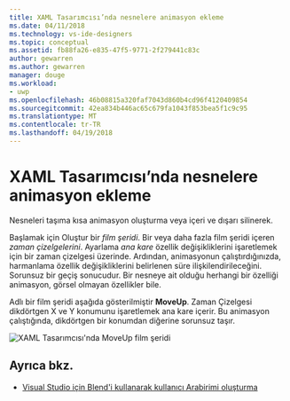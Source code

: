 ```yaml
---
title: XAML Tasarımcısı’nda nesnelere animasyon ekleme
ms.date: 04/11/2018
ms.technology: vs-ide-designers
ms.topic: conceptual
ms.assetid: fb88fa26-e835-47f5-9771-2f279441c83c
author: gewarren
ms.author: gewarren
manager: douge
ms.workload:
- uwp
ms.openlocfilehash: 46b08815a320faf7043d860b4cd96f4120409854
ms.sourcegitcommit: 42ea834b446ac65c679fa1043f853bea5f1c9c95
ms.translationtype: MT
ms.contentlocale: tr-TR
ms.lasthandoff: 04/19/2018
---
```

# <a name="animate-objects-in-xaml-designer"></a>XAML Tasarımcısı’nda nesnelere animasyon ekleme

Nesneleri taşıma kısa animasyon oluşturma veya içeri ve dışarı silinerek.

Başlamak için Oluştur bir *film şeridi*. Bir veya daha fazla film şeridi içeren *zaman çizelgelerini*. Ayarlama *ana kare* özellik değişikliklerini işaretlemek için bir zaman çizelgesi üzerinde. Ardından, animasyonun çalıştırdığınızda, harmanlama özellik değişikliklerini belirlenen süre ilişkilendirileceğini. Sorunsuz bir geçiş sonucudur. Bir nesneye ait olduğu herhangi bir özelliği animasyon, görsel olmayan özellikler bile.

Adlı bir film şeridi aşağıda gösterilmiştir **MoveUp**. Zaman Çizelgesi dikdörtgen X ve Y konumunu işaretlemek ana kare içerir. Bu animasyon çalıştığında, dikdörtgen bir konumdan diğerine sorunsuz taşır.

![XAML Tasarımcısı'nda MoveUp film şeridi](../designers/media/982f031a-74a3-414a-abc2-a0f41a741075.png)

## <a name="see-also"></a>Ayrıca bkz.

- [Visual Studio için Blend'i kullanarak kullanıcı Arabirimi oluşturma](../designers/creating-a-ui-by-using-blend-for-visual-studio.md)